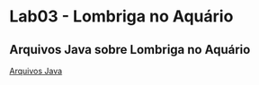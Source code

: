 # Lab03 - Lombriga no Aquário

## Arquivos Java sobre Lombriga no Aquário

[Arquivos Java](pt/c02oo/s02classe/s03lombriga)
